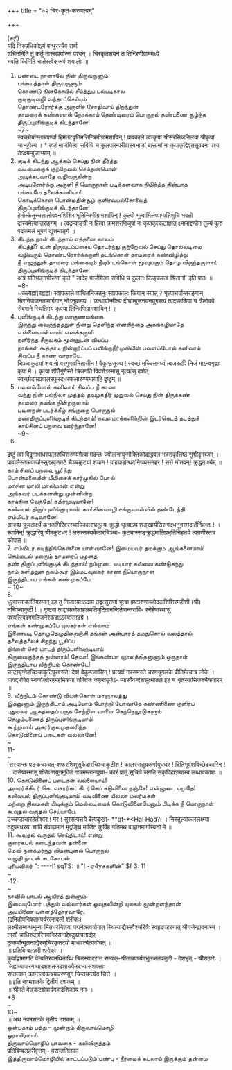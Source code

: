 +++
title = "०२ चिर-कृत-करुणत्वम्"

+++

(சரி)   
यदि निरुपधिकोऽयं बन्धुरस्यैव सर्वा   
उचितमिति तु कर्तुं तास्सपर्यास्स पश्यन् । चिरकृतशयनं तं तिन्त्रिणीग्राममध्ये   
भवति किमिति चार्तस्त्वेकरूपं शयालोः ॥   
1. பண்டை நாளாலே நின் திருவருளும்   
பங்கயத்தாள் திருவருளும்   
கொண்டு நின்கோயில் சீய்த்துப் பல்படிகால்   
குடிகுடிவழி வந்தாட்செய்யும்   
தொண்டரோர்க்கு அருளிச் சோதிவாய் திறந்துன்   
தாமரைக் கண்களால் நோக்காய் தெண்டிரைப் பொருநல் தண்பணை சூழ்ந்த   
திருப்புளிங்குடிக் கிடந்தானே!   
~7~   
स्वच्छोर्यास्ताम्रपर्ण्या हिमतटवृतिमत्तिन्त्रिणीग्रामशायिन् ! प्राक्काले त्वत्कृपां श्रीसरसिजनिलया श्रीकृपां चाभ्युपेत्य । * त्वहं मार्जयित्वा सविधि च कुलपारम्परीदास्यभाजां दासानां नः कृपाकृद्विवृतसुवदनः पश्य तेऽक्ष्यम्बुजाभ्याम् ॥   
2. குடிக் கிடந்து ஆக்கம் செய்து நின் தீர்த்த   
வடிமைக்குக் குற்றேவல் செய்துன்பொன்   
அடிக்கடவாதே வழிவருகின்ற   
அடியரோர்க்கு அருளி நீ யொருநாள் படிக்களவாக நிமிர்த்த நின்பாத   
பங்கயமே தலைக்கணியாய்   
கொடிக்கொள் பொன்மதிள்சூழ் குளிர்வயல்சோலைத்   
திருப்புளிங்குடிக் கிடந்தானே!   
हेमोत्केतूच्चसालोपवनशिशिर भूतिन्त्रिणीग्रामशायिन् ! कुल्यो भूत्वाभिलष्याप्यतिशुचि भवतो दास्यमेत्यान्तरङ्गम् । त्वद्रम्याङ्ग्री न हित्वा क्रमसरणिजुषां नः कृपाकृत्कटाक्षात् क्ष्मामाद्दण्डेन तुल्यं कुरु पदकमलं भूषणं द्युत्तमाङ्गे ॥   
3. கிடந்த நாள் கிடந்தாய் எத்தனை காலம்   
கிடத்தி? உன் திருவுடம்பசைய தொடர்ந்து குற்றேவல் செய்து தொல்லடிமை   
வழிவரும் தொண்டரோர்க்கருளி தடங்கொள் தாமரைக் கண்விழித்து   
நீ எழுந்துன் தாமரை மங்கையும் நீயும் டங்கொள் மூவுலகும் தொழ விருந்தருளாய்   
திருப்புளிங்குடிக் கிடந்தானே!   
अत्र यतिभङ्गभीरूणां कृते " त्वदेहं भार्जयित्वा सविधि च कुलतः किङ्करत्वं श्रितानां' इति पाठः ॥   
~8-   
~कत्यह्नां(बह्वह्वां) स्वापकाले व्यथितनिजतनुः स्वापकालः कियान् स्यात् ? भृत्याचर्यान्तरङ्गान् चिरनिजजनतामार्गगान् नोऽनुकम्प्य । उत्थायोन्मील्य दीर्घाम्बुजनयनयुगस्त्वं त्वदब्जश्रिया च त्रैलोक्ये सेवमाने स्थितिमय कृपया तिन्त्रिणिग्रामशायिन् ! ॥   
4. புளிங்குடிக் கிடந்து வரகுணமங்கை   
இருந்து வைகுந்தத்துள் நின்று தெளிந்த என்சிந்தை அகங்கழியாதே   
என்னையாள்வாய்! எனக்கருளி   
நளிர்ந்த சீருலகம் மூன்றுடன் வியப்ப   
நாங்கள் கூத்தாடி நின்றார்ப்பப் பளிங்குநீர்முகிலின் பவளம்போல் கனிவாய்   
சிவப்ப நீ காண வாராயே.   
चिञ्चाकुट्यां शयानो वरगुणवनितासीन ! वैकुण्ठसुस्थ ! स्वच्छं मच्चित्तमध्यं त्वजहदपि निजं माऽन्वगृह्णाः कृपां मे । कृत्वा शीतैर्गुणैस्ते त्रिजगति विवशेऽस्मासु नृत्यत्सु हर्षात् स्वच्छोदाभ्रप्रवालस्फुरदधरफलारुण्यमायाहि दृष्टुम् ॥   
5. பவளம்போல் கனிவாய் சிவப்ப நீ காண   
வந்து நின் பல்நிலா முத்தம் தவழ்கதிர் முறுவல் செய்து நின் திருக்கண்   
தாமரை தயங்க நின்றருளாய்   
பவளநன் படர்க்கீழ் சங்குறை பொருநல்   
தண்திருப்புளிங்குடிக் கிடந்தாய்! கவளமாக்களிற்றின் இடர்கெடத் தடத்துக் காய்சினப் பறவை ஊர்ந்தானே!   
~9~   
6.   
द्रष्टुं त्वां विद्रुमाभाधरफलरुचिरारुण्यमैत्वा मदन्तः ज्योत्स्नायुन्मौक्तिकोद्यद्धवल भहसकृत्तिष्ठ सुश्रीदृगब्जम् । प्रावालैस्ताम्रपर्ण्यास्सुदरवृततटे चैञ्चकुट्यां शयान ! ग्राहग्राहोत्थदन्तिव्यसनहर ! सरो नीतवन्! क्रुद्धतार्क्ष्यम् ॥   
காய் சினப் பறவை யூர்ந்து   
பொன்மலையின் மீமிசைக் கார்முகில் போல்   
மாசின மாலி மாலிமான் என்று   
அங்கவர் படக்கனன்று முன்னின்ற   
காய்சின வேந்தே! கதிர்முடியானே!   
கலிவயல் திருப்புளிங்குடியாய்! காய்சினவாழி சங்குவாள்வில் தண்டேந்தி   
எம்மிடர் கடிவானே!   
आरुह्य क्रूरतार्क्ष्यं कनकगिरिवरस्थायिकालाभ्रतुल्यः क्रुद्धो धृत्वाऽथ शङ्खार्यसिसगदधनूनस्मदार्तेर्निहन्तः ! । स्वामिन्! क्रुद्धारिषु श्रीमकुटधर ! लसत्सस्यकेदारचिञ्चा- कुट्यास्सङ्क्रुद्धमालिप्रभृतिनिहतये त्वग्रणीस्तत्र कोपात् ॥   
7. எம்மிடர் கடிந்திங்கென்னை யாள்வானே! இமையவர் தமக்கும் ஆங்கனையாய்! செம்மடல் மலரும் தாமரைப் பழனத்   
தண் திருப்புளிங்குடிக் கிடந்தாய்! நம்முடை யடியார் கவ்வை கண்டுகந்து   
நாம் களித்துள நலம்கூர இம்மடவுலகர் காண நீயொருநாள்   
இருந்திடாய் எங்கள் கண்முகப்பே.   
~ 10~   
8.   
धूत्वास्माकार्तिमस्मान् इह तु निजतयाऽऽदाय तद्वत्सुराणां भूत्वा हृष्टारुणाब्जोदकशिशिरमहीशी (श्री) तचिञ्चाकुटी ! । दृष्टवा त्वद्दासकोलाहलमतिमुदितानन्दितेष्वन्तरावि- स्नेहेष्वस्मासु पश्यत्स्विदममतिजनैरेकदाऽऽस्वास्मदग्रे ॥   
எங்கள் கண்முகப்பே யுலகர்கள் எல்லாம்   
இணையடி தொழுதெழுதிறைஞ்சி தங்கள் அன்பாரத் தமதுசொல் வலத்தால்   
தலைத்தலைச் சிறந்து பூசிப்ப   
திங்கள் சேர் மாடத் திருப்புளிங்குடியாய்   
திருவைகுந்தத் துள்ளாய்! தேவா! இங்கண்மா ஞாலத்திதனுளும் ஒருநாள்   
இருந்திடாய் வீற்றிடம் கொண்டே!   
चन्द्रस्पृग्गेहचिञ्चाकुटिपुरवसते! देव! वैकुण्ठवासिन् ! प्रत्यक्षं नस्समस्ते चरणयुगलके प्रीतिमेत्यात्र लोके । यावद्भक्ति स्वकोक्तेरहमहमिकया शक्तितः क्लृप्तपूजेऽ- प्यास्वैवन्देशसुक्ष्मातल इह च धृतस्वासिकश्चैकवारम् ॥   
9. வீற்றிடம் கொண்டு வியன்கொள் மாஞாலத்து   
இதனுளும் இருந்திடாய் அடியோம் போற்றி யோவாதே கண்ணிணை குளிரப்   
புதுமலர் ஆகத்தைப் பருக சேற்றிள வாளை செந்நெலூடுகளும்   
செழும்பணைத் திருப்புளிங்குடியாய்!   
கூற்றமாய் அசுரர்குலமுதலரிந்த   
கொடுவினைப் படைகள் வல்லானே!   
~   
11-   
~   
'सस्यान्तः पङ्कचञ्चत्-शफरशिशुसुकेदारचिञ्चाकुटीश ! कालस्सन्नुग्रकर्मायुधधर ! दितिभूवंशविच्छेदकारिन् ! । दासेष्वस्मासु शीतेक्षणयुगमुदितं गात्रमम्लानपुष्पा- कारं पातुं सुचित्रे जगति सकृदिहाऽप्यास्व लब्धावकाशः ॥   
10. கொடுவினைப் படைகள் வல்லையாய்!   
அமரர்க்கிடர் கெடவசுரர்கட் கிடர்செய் கடுவினை நஞ்சே! என்னுடை யமுதே!   
கலிவயல் திருப்புளிங்குடியாய்! வடிவிணை யில்லா மலர்மகள்   
மற்றை நிலமகள் பிடிக்கும் மெல்லடியைக் கொடுவினையேனும் பிடிக்க நீ யொருநாள்   
கூவுதல் வருதல் செய்யாயே.   
उच्चण्डाचारहेतीश्वर ! गर ! सुरसम्पत्तये दैत्यदुःखा- **qf-*<Ha! Had?! । निस्तुल्याकारलक्ष्म्या तदुपमधरया चापि संवाह्यमानं मृद्वङ्घ्रि मार्जितं कुर्विह गतिमथ वाह्वानमागस्विनो मे ॥   
11. கூவுதல் வருதல் செய்திடாய்! என்று   
குரைகடல் கடைந்தவன் தன்னை   
மேவி நன்கமர்ந்த வியன்புனல் பொருநல்   
வழுதி நாடன் சடகோபன்   
புரியவிலர் ": ----!' sqTS: ॥ "! -ஏ4yசகளின்" $f 3: 11   
~   
-12-   
~   
நாவில் பாடல் ஆயிரத் துள்ளும்   
இவையுமோர் பத்தும் வல்லார்கள் ஓவுதலின்றி யுலகம் மூன்றளந்தான்   
அடியிணை யுள்ளத்தோர்வாரே.   
(द्रमिडोपनिषत्तात्पर्यरत्नावली श्लोकः)   
लक्ष्मीसम्बन्धभूम्ना मितधरणितया पद्मनेत्रत्वयोगात् स्थित्याद्यैस्स्वैश्चरित्रैः स्वहृदपहरणात् श्रीगजेन्द्रावनाच्च । तासौ चाधिरुद्यारिगणनिरसनाद्देवदुष्प्रापताद्यैर्   
दुष्कर्मोन्मूलनाद्यैस्सुचिरकृतदयो माधवश्चेत्यवोचत् ॥   
॥ प्रतिबिम्बलहरी श्लोकः ॥   
कुर्वाह्वामागतिं वेत्यतिरवमथिताब्धिं श्रितस्यादरात्तं सम्यक्-श्रीताम्रपर्ण्यद्भुतजलवळुदी - देशभृत् - श्रीशठारेः । जिह्वाव्यापारगाथादशशतजदशाख्यैतदभ्यासशक्ताः   
सातत्यात् क्रान्तलोकत्रयचरणयुगं चिन्तयन्त्येव चित्ते ॥   
॥ इति नवमशतके द्वितीयं दशकम् ॥   
॥ श्रीमते वेङ्कटशेषार्यमहादेशिकाय नमः ॥   
+8   
~   
13~   
॥ अथ नवमशतके तृतीयं दशकम् ॥   
ஒன்பதாம் பத்து – மூன்றாம் திருவாய்மொழி   
ஓராயிரமாய்   
திருவாய்மொழிப் பாவகை - கலிவிருத்தம்   
प्रतिबिम्बलहरीवृत्तम् - वसन्ततिलका   
இத்திருவாய்மொழியில் காட்டப்படும் பண்பு - நீர்மைக் கடலாய் இருக்கும் தன்மை   

